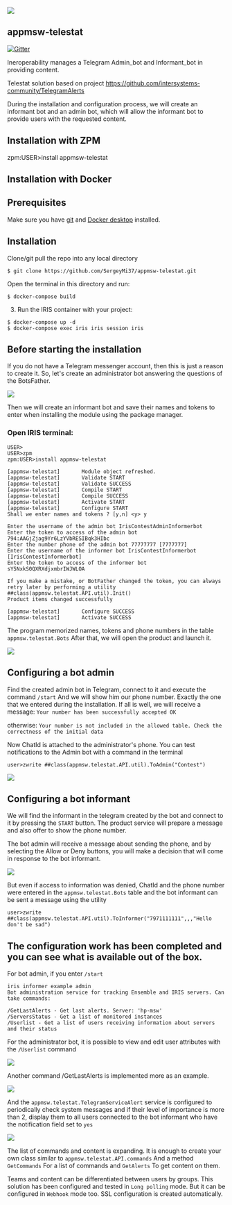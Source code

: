 ![](https://raw.githubusercontent.com/SergeyMi37/appmsw-telestat/main/doc/appmsw-tele.png)
## appmsw-telestat
[![Gitter](https://img.shields.io/badge/Available%20on-Intersystems%20Open%20Exchange-00b2a9.svg)](https://openexchange.intersystems.com/package/appmsw-telestat-1)

Ineroperability manages a Telegram Admin_bot and Informant_bot in providing content.

Telestat solution based on project
https://github.com/intersystems-community/TelegramAlerts

During the installation and configuration process, we will create an informant bot and an admin bot, which will allow the informant bot to provide users with the requested content.

## Installation with ZPM

zpm:USER>install appmsw-telestat

## Installation with Docker

## Prerequisites
Make sure you have [git](https://git-scm.com/book/en/v2/Getting-Started-Installing-Git) and [Docker desktop](https://www.docker.com/products/docker-desktop) installed.

## Installation 
Clone/git pull the repo into any local directory

```
$ git clone https://github.com/SergeyMi37/appmsw-telestat.git
```

Open the terminal in this directory and run:

```
$ docker-compose build
```

3. Run the IRIS container with your project:

```
$ docker-compose up -d
$ docker-compose exec iris iris session iris
```

## Before starting the installation

If you do not have a Telegram messenger account, then this is just a reason to create it.
So, let's create an administrator bot answering the questions of the BotsFather.

![](https://raw.githubusercontent.com/SergeyMi37/appmsw-telestat/main/doc/Screenshot_1.png)


Then we will create an informant bot and save their names and tokens to enter when installing the module using the package manager.

### Open IRIS terminal:

```
USER>
USER>zpm
zpm:USER>install appmsw-telestat

[appmsw-telestat]       Module object refreshed.
[appmsw-telestat]       Validate START
[appmsw-telestat]       Validate SUCCESS
[appmsw-telestat]       Compile START
[appmsw-telestat]       Compile SUCCESS
[appmsw-telestat]       Activate START
[appmsw-telestat]       Configure START
Shall we enter names and tokens ? [y,n] <y> y

Enter the username of the admin bot IrisContestAdminInformerbot 
Enter the token to access of the admin bot 794:AAGjZjag9Yr6LzYVbRESIBqk3HIbc 
Enter the number phone of the admin bot 77777777 [7777777]
Enter the username of the informer bot IrisContestInformerbot [IrisContestInformerbot]
Enter the token to access of the informer bot sY5NxkS0QXRXdjxmbrIWJWLOA 

If you make a mistake, or BotFather changed the token, you can always retry later by performing a utility ##class(appmsw.telestat.API.util).Init()
Product items changed successfully

[appmsw-telestat]       Configure SUCCESS
[appmsw-telestat]       Activate SUCCESS
```
The program memorized names, tokens and phone numbers in the table `appmsw.telestat.Bots`
After that, we will open the product and launch it.

![](https://raw.githubusercontent.com/SergeyMi37/appmsw-telestat/blob/main/doc/Screenshot_7.png)

## Configuring a bot admin

Find the created admin bot in Telegram, connect to it and execute the command `/start`
And we will show him our phone number. Exactly the one that we entered during the installation.
If all is well, we will receive a message:
`Your number has been successfully accepted OK`
 
otherwise:
`Your number is not included in the allowed table. Check the correctness of the initial data`

Now ChatId is attached to the administrator's phone.
You can test notifications to the Admin bot with a command in the terminal
```
user>zwrite ##class(appmsw.telestat.API.util).ToAdmin("Contest")
```
![](https://raw.githubusercontent.com/SergeyMi37/appmsw-telestat/blob/main/doc/Screenshot_8.png)

## Configuring a bot informant
We will find the informant in the telegram created by the bot and connect to it by pressing the `START` button.
The product service will prepare a message and also offer to show the phone number.

The bot admin will receive a message about sending the phone, and by selecting the Allow or Deny buttons, you will make a decision that will come in response to the bot informant.

![](https://raw.githubusercontent.com/SergeyMi37/appmsw-telestat/blob/main/doc/Screenshot_3.png)

But even if access to information was denied, ChatId and the phone number were entered in the `appmsw.telestat.Bots` table and the bot informant can be sent a message using the utility
```
user>zwrite ##class(appmsw.telestat.API.util).ToInformer("7971111111",,,"Hello don't be sad")
```
## The configuration work has been completed and you can see what is available out of the box.

For bot admin, if you enter `/start`
```
iris informer example admin
Bot administration service for tracking Ensemble and IRIS servers. Can take commands: 

/GetLastAlerts - Get last alerts. Server: 'hp-msw'
/ServersStatus - Get a list of monitored instances
/Userlist - Get a list of users receiving information about servers and their status
```
For the administrator bot, it is possible to view and edit user attributes with the `/Userlist` command

![](https://raw.githubusercontent.com/SergeyMi37/appmsw-telestat/blob/main/doc/Screenshot_4.png)

Another command /GetLastAlerts is implemented more as an example.

![](https://raw.githubusercontent.com/SergeyMi37/appmsw-telestat/blob/main/doc/Screenshot_5.png)

And the `appmsw.telestat.TelegramServiceAlert` service is configured to periodically check system messages and if their level of importance is more than 2, display them to all users connected to the bot informant who have the notification field set to `yes`

![](https://raw.githubusercontent.com/SergeyMi37/appmsw-telestat/blob/main/doc/Screenshot_6.png)

The list of commands and content is expanding. It is enough to create your own class similar to `appmsw.telestat.API.commands` And a method `GetCommands` For a list of commands and `GetAlerts` To get content on them.

Teams and content can be differentiated between users by groups.
This solution has been configured and tested in `Long polling` mode. But it can be configured in `Webhook` mode too.
SSL configuration is created automatically.
